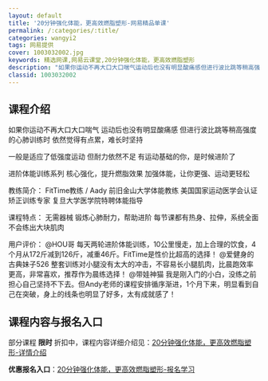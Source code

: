 ```yaml
---
layout: default
title: '20分钟强化体能，更高效燃脂塑形-网易精品单课'
permalink: /:categories/:title/
categories: wangyi2
tags: 网易提供
cover: 1003032002.jpg
keywords: 精选网课,网易云课堂,20分钟强化体能，更高效燃脂塑形
description: "如果你运动不再大口大口喘气运动后也没有明显酸痛感但进行波比跳等稍高强度的心肺训练时依然觉得有点累，难长时坚持一般是适应了低强度运动但耐力依然不足有运动基础的你，是时候进阶了进阶体能训练系列核"
classid: 1003032002
---
```


## 课程介绍

如果你运动不再大口大口喘气
运动后也没有明显酸痛感
但进行波比跳等稍高强度的心肺训练时
依然觉得有点累，难长时坚持

一般是适应了低强度运动
但耐力依然不足
有运动基础的你，是时候进阶了

进阶体能训练系列
核心强化，提升燃脂效果
加强体能，让你更强、运动更轻松

教练简介：
FitTime教练 / Aady
前旧金山大学体能教练
美国国家运动医学会认证矫正训练专家
复旦大学医学院特聘体能指导

课程特点：
无需器械
锻炼心肺耐力，帮助进阶
每节课都有热身、拉伸，系统全面
不会练出大块肌肉

用户评价：
@HOU哥
每天两轮进阶体能训练，10公里慢走，加上合理的饮食，4个月从172斤减到126斤，减重46斤。FitTime是性价比超高的选择！
@爱健身的古典妹子526
整套训练对小腿没有太大的冲击，不容易长小腿肌肉，比晨跑效率更高，非常喜欢，推荐作为晨练选择！
@带娃神猫
我是刚入门的小白，没练之前担心自己坚持不下去。但Andy老师的课程安排循序渐进，1个月下来，明显看到自己在突破，身上的线条也明显了好多，太有成就感了！

## 课程内容与报名入口

部分课程 **限时** 折扣中，课程内容详细介绍见：[20分钟强化体能，更高效燃脂塑形-详情介绍](https://study.163.com/course/introduction/1003032002.htm?share=1&shareId=1025206652&utm_campaign=share&utm_medium=iphoneShare&utm_source=&utm_u=1025206652)

**优惠报名入口**：[20分钟强化体能，更高效燃脂塑形-报名学习](https://study.163.com/course/introduction/1003032002.htm?share=1&shareId=1025206652&utm_campaign=share&utm_medium=iphoneShare&utm_source=&utm_u=1025206652)

